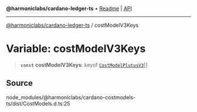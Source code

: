 **@harmoniclabs/cardano-ledger-ts** • [Readme](../README.md) \| [API](../globals.md)

***

[@harmoniclabs/cardano-ledger-ts](../README.md) / costModelV3Keys

# Variable: costModelV3Keys

> **`const`** **costModelV3Keys**: keyof [`CostModelPlutusV3`](../interfaces/CostModelPlutusV3.md)[]

## Source

node\_modules/@harmoniclabs/cardano-costmodels-ts/dist/CostModels.d.ts:25
